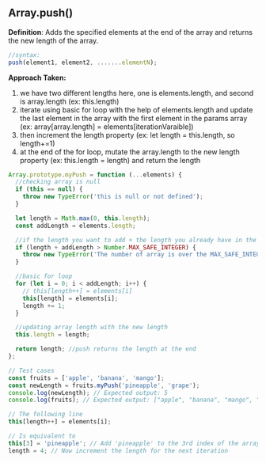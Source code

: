 ## Array.push()

**Definition**: Adds the specified elements at the end of the array and returns the new length of the array.

```js
//syntax:
push(element1, element2, .......elementN);
```

<strong>Approach Taken:</strong>

1. we have two different lengths here, one is elements.length, and second is array.length (ex: this.length)
2. iterate using basic for loop with the help of elements.length and update the last element in the array with the first element in the params array (ex: array[array.length] = elements[iterationVaraible])
3. then increment the length property (ex: let length = this.length, so length+=1)
4. at the end of the for loop, mutate the array.length to the new length property (ex: this.length = length) and return the length

```js
Array.prototype.myPush = function (...elements) {
  //checking array is null
  if (this == null) {
    throw new TypeError('this is null or not defined');
  }

  let length = Math.max(0, this.length);
  const addLength = elements.length;

  //if the length you want to add + the length you already have in the array is more than SAFE
  if (length + addLength > Number.MAX_SAFE_INTEGER) {
    throw new TypeError('The number of array is over the MAX_SAFE_INTEGER');
  }

  //basic for loop
  for (let i = 0; i < addLength; i++) {
    // this[length++] = elements[i]
    this[length] = elements[i];
    length += 1;
  }

  //updating array length with the new length
  this.length = length;

  return length; //push returns the length at the end
};

// Test cases
const fruits = ['apple', 'banana', 'mango'];
const newLength = fruits.myPush('pineapple', 'grape');
console.log(newLength); // Expected output: 5
console.log(fruits); // Expected output: ["apple", "banana", "mango", "pineapple", "grape"]

// The following line
this[length++] = elements[i];

// Is equivalent to
this[3] = 'pineapple'; // Add 'pineapple' to the 3rd index of the array
length = 4; // Now increment the length for the next iteration
```
